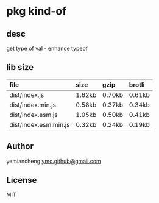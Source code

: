 # pkg kind-of

## desc
get type of val - enhance typeof

## lib size  
file | size | gzip | brotli
:---- | :---- | :---- | :----
dist/index.js | 1.62kb | 0.70kb | 0.61kb
dist/index.min.js | 0.58kb | 0.37kb | 0.34kb
dist/index.esm.js | 1.05kb | 0.50kb | 0.41kb
dist/index.esm.min.js | 0.32kb | 0.24kb | 0.19kb

## Author
yemiancheng <ymc.github@gmail.com>

## License
MIT